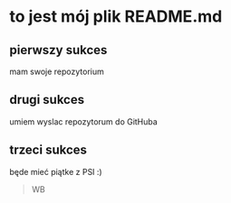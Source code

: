 # to jest mój plik README.md

## pierwszy sukces 
mam swoje repozytorium 

## drugi sukces 
umiem wyslac repozytorum do GitHuba

## trzeci sukces 
będe mieć piątke z PSI :)
 > WB
